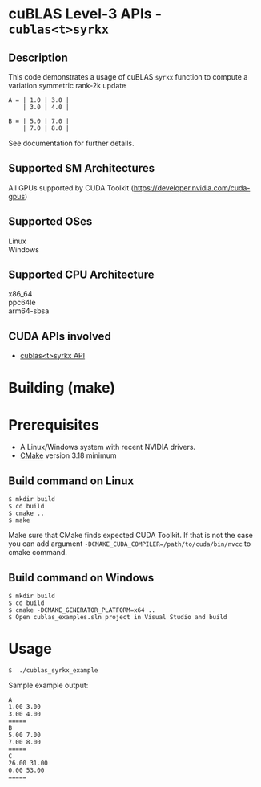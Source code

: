 # cuBLAS Level-3 APIs - `cublas<t>syrkx`

## Description

This code demonstrates a usage of cuBLAS `syrkx` function to compute a variation symmetric rank-2k update

```
A = | 1.0 | 3.0 |
    | 3.0 | 4.0 |

B = | 5.0 | 7.0 |
    | 7.0 | 8.0 |
```

See documentation for further details.

## Supported SM Architectures

All GPUs supported by CUDA Toolkit (https://developer.nvidia.com/cuda-gpus)  

## Supported OSes

Linux  
Windows

## Supported CPU Architecture

x86_64  
ppc64le  
arm64-sbsa

## CUDA APIs involved
- [cublas\<t>syrkx API](https://docs.nvidia.com/cuda/cublas/index.html#cublas-lt-t-gt-syrkx)

# Building (make)

# Prerequisites
- A Linux/Windows system with recent NVIDIA drivers.
- [CMake](https://cmake.org/download) version 3.18 minimum

## Build command on Linux
```
$ mkdir build
$ cd build
$ cmake ..
$ make
```
Make sure that CMake finds expected CUDA Toolkit. If that is not the case you can add argument `-DCMAKE_CUDA_COMPILER=/path/to/cuda/bin/nvcc` to cmake command.

## Build command on Windows
```
$ mkdir build
$ cd build
$ cmake -DCMAKE_GENERATOR_PLATFORM=x64 ..
$ Open cublas_examples.sln project in Visual Studio and build
```

# Usage
```
$  ./cublas_syrkx_example
```

Sample example output:

```
A
1.00 3.00 
3.00 4.00 
=====
B
5.00 7.00 
7.00 8.00 
=====
C
26.00 31.00 
0.00 53.00 
=====
```

